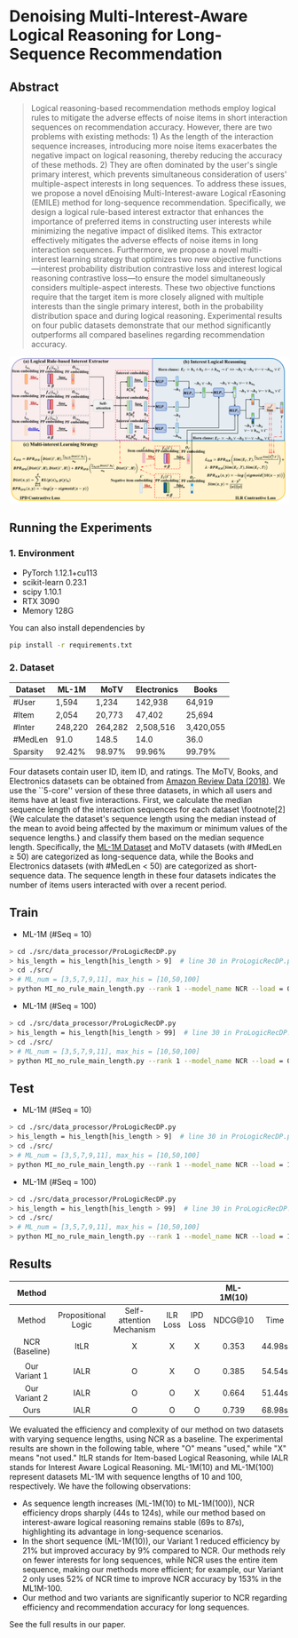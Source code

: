 # Denoising Multi-Interest-Aware Logical Reasoning for Long-Sequence Recommendation
## Abstract
> Logical reasoning-based recommendation methods employ logical rules to mitigate the adverse effects of noise items in short interaction sequences on recommendation accuracy. However, there are two problems with existing methods: 1) As the length of the interaction sequence increases, introducing more noise items exacerbates the negative impact on logical reasoning, thereby reducing the accuracy of these methods. 2) They are often dominated by the user's single primary interest, which prevents simultaneous consideration of users' multiple-aspect interests in long sequences. To address these issues, we propose a novel dEnoising Multi-Interest-aware Logical rEasoning (EMILE) method for long-sequence recommendation. Specifically, we design a logical rule-based interest extractor that enhances the importance of preferred items in constructing user interests while minimizing the negative impact of disliked items. This extractor effectively mitigates the adverse effects of noise items in long interaction sequences. Furthermore, we propose a novel multi-interest learning strategy that optimizes two new objective functions—interest probability distribution contrastive loss and interest logical reasoning contrastive loss—to ensure the model simultaneously considers multiple-aspect interests. These two objective functions require that the target item is more closely aligned with multiple interests than the single primary interest, both in the probability distribution space and during logical reasoning. Experimental results on four public datasets demonstrate that our method significantly outperforms all compared baselines regarding recommendation accuracy.

<center>
<img src="./EMILE.png" alt="EMILE" width="950"/>
</center>

## Running the Experiments

### 1. Environment

+ PyTorch 1.12.1+cu113
+ scikit-learn 0.23.1
+ scipy 1.10.1
+ RTX 3090
+ Memory 128G

You can also install dependencies by

```bash
pip install -r requirements.txt
```

### 2. Dataset

| Dataset  | ML-1M   | MoTV    | Electronics | Books     |
|----------|---------|---------|-------------|-----------|
| #User    | 1,594   | 1,234   | 142,938     | 64,919    |
| #Item    | 2,054   | 20,773  | 47,402      | 25,694    |
| #Inter   | 248,220 | 264,282 | 2,508,516   | 3,420,055 |
| #MedLen  | 91.0    | 148.5   | 14.0        | 36.0      |
| Sparsity | 92.42%  | 98.97%  | 99.96%      | 99.79%    |

Four datasets contain user ID, item ID, and ratings. The MoTV, Books, and Electronics datasets can be obtained from [Amazon Review Data (2018)](https://nijianmo.github.io/amazon/index.html). We use the ``5-core'' version of these three datasets, in which all users and items have at least five interactions. First, we calculate the median sequence length of the interaction sequences for each dataset \footnote[2]{We calculate the dataset's sequence length using the median instead of the mean to avoid being affected by the maximum or minimum values of the sequence lengths.} and classify them based on the median sequence length. Specifically, the [ML-1M Dataset](https://grouplens.org/datasets/movielens/) and MoTV datasets (with \#MedLen $\geq$ 50)  are categorized as long-sequence data, while the Books and Electronics datasets (with \#MedLen $<$ 50) are categorized as short-sequence data. The sequence length in these four datasets indicates the number of items users interacted with over a recent period. 

## Train
* ML-1M (#Seq = 10)
```bash
> cd ./src/data_processor/ProLogicRecDP.py
> his_length = his_length[his_length > 9]  # line 30 in ProLogicRecDP.py
> cd ./src/
> # ML_num = [3,5,7,9,11], max_his = [10,50,100]
> python MI_no_rule_main_length.py --rank 1 --model_name NCR --load = 0 --train = 1 --optimizer GD --lr 0.001 --dataset ML-1M --ML_num 5 --ML_model 'SA_beta_fuse'  --metric ndcg@5,ndcg@10,hit@5,hit@10 --max_his 10 --test_neg_n 100
```
* ML-1M (#Seq = 100)
```bash
> cd ./src/data_processor/ProLogicRecDP.py
> his_length = his_length[his_length > 99]  # line 30 in ProLogicRecDP.py
> cd ./src/
> # ML_num = [3,5,7,9,11], max_his = [10,50,100]
> python MI_no_rule_main_length.py --rank 1 --model_name NCR --load = 0 --train = 1 --optimizer GD --lr 0.001 --dataset ML-1M --ML_num 3 --ML_model 'SA_beta_fuse'  --metric ndcg@5,ndcg@10,hit@5,hit@10 --max_his 100 --test_neg_n 100
```

## Test
* ML-1M (#Seq = 10)
```bash
> cd ./src/data_processor/ProLogicRecDP.py
> his_length = his_length[his_length > 9]  # line 30 in ProLogicRecDP.py
> cd ./src/
> # ML_num = [3,5,7,9,11], max_his = [10,50,100]
> python MI_no_rule_main_length.py --rank 1 --model_name NCR --load = 1 --train = 0 --optimizer GD --lr 0.001 --dataset ML-1M --ML_num 5 --ML_model 'SA_beta_fuse'  --metric ndcg@5,ndcg@10,hit@5,hit@10 --max_his 10 --test_neg_n 100
```
* ML-1M (#Seq = 100)
```bash
> cd ./src/data_processor/ProLogicRecDP.py
> his_length = his_length[his_length > 99]  # line 30 in ProLogicRecDP.py
> cd ./src/
> # ML_num = [3,5,7,9,11], max_his = [10,50,100]
> python MI_no_rule_main_length.py --rank 1 --model_name NCR --load = 1 --train = 0 --optimizer GD --lr 0.001 --dataset ML-1M --ML_num 3 --ML_model 'SA_beta_fuse'  --metric ndcg@5,ndcg@10,hit@5,hit@10 --max_his 100 --test_neg_n 100
```

## Results

|Method|||||ML-1M(10)||ML-1M(100)||
|:-:|:-:|:-:|:-:|:-:|:-:|:-:|:-:|:-:|
|Method|Propositional Logic|Self-attention Mechanism|ILR Loss|IPD Loss|NDCG@10|Time|NDCG@10|Time|
|NCR (Baseline)|ItLR|X|X|X|0.353|44.98s|0.207|124.46s|
|||||||||
|Our Variant 1|IALR|O|X|O|0.385|54.54s|0.246|57.67s|
|Our Variant 2|IALR|O|O|X|0.664|51.44s|0.523|60.34s|
|Ours|IALR|O|O|O|0.739|68.98s|0.532|86.64s|

We evaluated the efficiency and complexity of our method on two datasets with varying sequence lengths, using NCR as a baseline. The experimental results are shown in the following table, where "O" means "used," while "X" means "not used." ItLR stands for Item-based Logical Reasoning, while IALR stands for Interest Aware Logical Reasoning. ML-1M(10) and ML-1M(100) represent datasets ML-1M with sequence lengths of 10 and 100, respectively. We have the following observations:
- As sequence length increases (ML-1M(10) to ML-1M(100)), NCR efficiency drops sharply (44s to 124s), while our method based on interest-aware logical reasoning remains stable (69s to 87s), highlighting its advantage in long-sequence scenarios.
- In the short sequence (ML-1M(10)), our Variant 1 reduced efficiency by 21% but improved accuracy by 9% compared to NCR. Our methods rely on fewer interests for long sequences, while NCR uses the entire item sequence, making our methods more efficient; for example, our Variant 2 only uses 52% of NCR time to improve NCR accuracy by 153% in the ML1M-100.
- Our method and two variants are significantly superior to NCR regarding efficiency and recommendation accuracy for long sequences.

See the full results in our paper.

